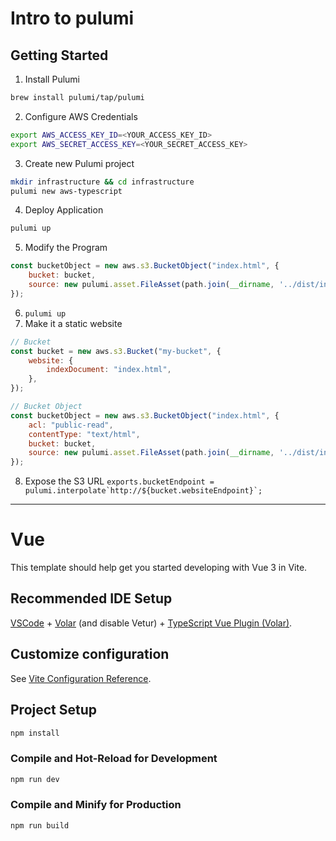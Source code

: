 # Intro to pulumi

## Getting Started

1.  Install Pulumi
```sh
brew install pulumi/tap/pulumi
```
2. Configure AWS Credentials
```sh
export AWS_ACCESS_KEY_ID=<YOUR_ACCESS_KEY_ID> 
export AWS_SECRET_ACCESS_KEY=<YOUR_SECRET_ACCESS_KEY>
```
3. Create new Pulumi project
```sh
mkdir infrastructure && cd infrastructure
pulumi new aws-typescript
```
4. Deploy Application
```sh
pulumi up
```
5. Modify the Program
```js
const bucketObject = new aws.s3.BucketObject("index.html", {
    bucket: bucket,
    source: new pulumi.asset.FileAsset(path.join(__dirname, '../dist/index.html'))
});
```
6. `pulumi up`
7. Make it a static website
```js
// Bucket
const bucket = new aws.s3.Bucket("my-bucket", {
    website: {
        indexDocument: "index.html",
    },
});

// Bucket Object
const bucketObject = new aws.s3.BucketObject("index.html", {
    acl: "public-read",
    contentType: "text/html",
    bucket: bucket,
    source: new pulumi.asset.FileAsset(path.join(__dirname, '../dist/index.html'))
});
```
8. Expose the S3 URL 
```exports.bucketEndpoint = pulumi.interpolate`http://${bucket.websiteEndpoint}`;```

---

# Vue

This template should help get you started developing with Vue 3 in Vite.

## Recommended IDE Setup

[VSCode](https://code.visualstudio.com/) + [Volar](https://marketplace.visualstudio.com/items?itemName=Vue.volar) (and disable Vetur) + [TypeScript Vue Plugin (Volar)](https://marketplace.visualstudio.com/items?itemName=Vue.vscode-typescript-vue-plugin).

## Customize configuration

See [Vite Configuration Reference](https://vitejs.dev/config/).

## Project Setup

```sh
npm install
```

### Compile and Hot-Reload for Development

```sh
npm run dev
```

### Compile and Minify for Production

```sh
npm run build
```

